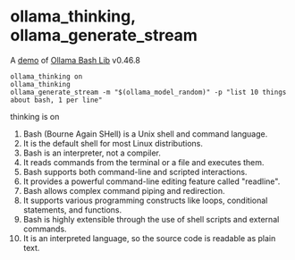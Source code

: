 # ollama_thinking, ollama_generate_stream

A [demo](../README.md#demos) of [Ollama Bash Lib](https://github.com/attogram/ollama-bash-lib) v0.46.8

```
ollama_thinking on
ollama_thinking
ollama_generate_stream -m "$(ollama_model_random)" -p "list 10 things about bash, 1 per line"
```

thinking is on


1. Bash (Bourne Again SHell) is a Unix shell and command language.
2. It is the default shell for most Linux distributions.
3. Bash is an interpreter, not a compiler.
4. It reads commands from the terminal or a file and executes them.
5. Bash supports both command-line and scripted interactions.
6. It provides a powerful command-line editing feature called \"readline\".
7. Bash allows complex command piping and redirection.
8. It supports various programming constructs like loops, conditional statements, and functions.
9. Bash is highly extensible through the use of shell scripts and external commands.
10. It is an interpreted language, so the source code is readable as plain text.
